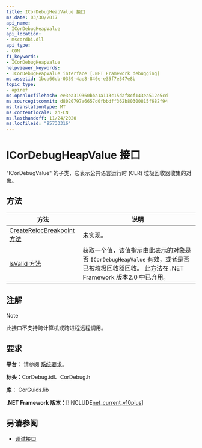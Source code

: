 ```yaml
---
title: ICorDebugHeapValue 接口
ms.date: 03/30/2017
api_name:
- ICorDebugHeapValue
api_location:
- mscordbi.dll
api_type:
- COM
f1_keywords:
- ICorDebugHeapValue
helpviewer_keywords:
- ICorDebugHeapValue interface [.NET Framework debugging]
ms.assetid: 1bca66db-0359-4ae8-846e-e35f7e547e8b
topic_type:
- apiref
ms.openlocfilehash: ee3ea319360bba1a113c15daf8cf143ea512e5cd
ms.sourcegitcommit: d8020797a6657d0fbbdff362b80300815f682f94
ms.translationtype: MT
ms.contentlocale: zh-CN
ms.lasthandoff: 11/24/2020
ms.locfileid: "95733316"
---
```

# <a name="icordebugheapvalue-interface"></a>ICorDebugHeapValue 接口

"ICorDebugValue" 的子类，它表示公共语言运行时 (CLR) 垃圾回收器收集的对象。  
  
## <a name="methods"></a>方法  
  
|方法|说明|  
|------------|-----------------|  
|[CreateRelocBreakpoint 方法](icordebugheapvalue-createrelocbreakpoint-method.md)|未实现。|  
|[IsValid 方法](icordebugheapvalue-isvalid-method.md)|获取一个值，该值指示由此表示的对象是否 `ICorDebugHeapValue` 有效，或者是否已被垃圾回收器回收。 此方法在 .NET Framework 版本2.0 中已弃用。|  
  
## <a name="remarks"></a>注解  
  
> [!NOTE]
> 此接口不支持跨计算机或跨进程远程调用。  
  
## <a name="requirements"></a>要求  

 **平台：** 请参阅 [系统要求](../../get-started/system-requirements.md)。  
  
 **标头**：CorDebug.idl、CorDebug.h  
  
 **库：** CorGuids.lib  
  
 **.NET Framework 版本：**[!INCLUDE[net_current_v10plus](../../../../includes/net-current-v10plus-md.md)]  
  
## <a name="see-also"></a>另请参阅

- [调试接口](debugging-interfaces.md)
